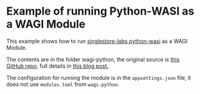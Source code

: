 # Example of running Python-WASI as a WAGI Module

This example shows how to run [singlestore-labs python-wasi](https://github.com/singlestore-labs/python-wasi) as a WAGI Module.

The contents are in the folder wagi-python, the original source is [this GitHub repo](https://github.com/fermyon/wagi-python), full details in [this blog post.](https://www.fermyon.com/blog/python-wagi)

The configuration for running the module is in the `appsettings.json` file, it does not use `modules.toml` from `wagi-python`.
